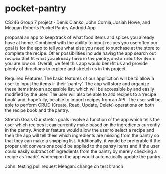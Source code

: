# pocket-pantry
CS246 Group 7 project - Denis Cianko, John Cornia, Josiah Howe, and Meagan Roberts
Pocket Pantry Android App

proposal
an app to keep track of what food items and spices you already have at home. Combined with the ability to input recipes you use often our goal is for the app to tell you what else you need to purchase at the store to complete the recipe. Other possibilities include having the app search out recipes that fit what you already have in the pantry, and an alert for items you are low on. Overall, we feel this app would benefit us and provide plenty of directions to explore and stretch us in this project.   

Required Features 
The basic features of our application will be to allow a user to input the items in their ‘pantry’. The app will store and organize these items into an accessible list, which will be accessible by and easily modified by the user. The user will also be able to add recipes to a ‘recipe book’ and, hopefully, be able to import recipes from an API. The user will be able to perform CRUD (Create, Read, Update, Delete) operations on both the recipe book and the pantry. 

Stretch Goals 
Our stretch goals involve a function of the app which tells the user which recipes it can currently make based on the ingredients currently in the pantry. Another feature would allow the user to select a recipe and then the app will tell them which ingredients are missing from the pantry so that they can make a shopping list. Additionally, it would be preferable if the proper unit conversions could be applied to the pantry items and if the user could easily subtract off ingredients from the pantry by merely checking a recipe as ‘made’, whereupon the app would automatically update the pantry. 

John: testing pull request
Meagan: change on test branch